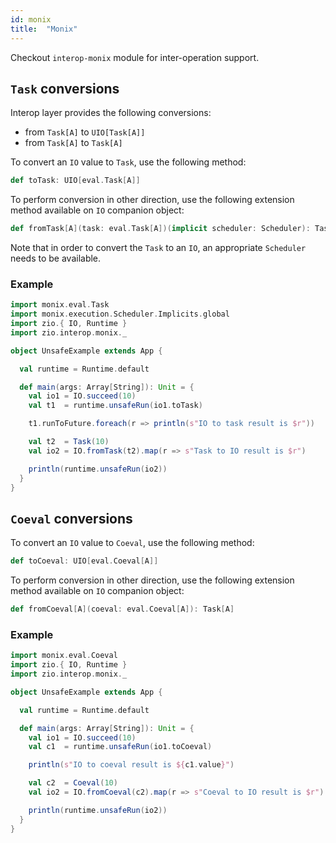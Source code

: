 ```yaml
---
id: monix
title:  "Monix"
---
```


Checkout `interop-monix` module for inter-operation support.

## `Task` conversions

Interop layer provides the following conversions:

- from `Task[A]` to `UIO[Task[A]]`
- from `Task[A]` to `Task[A]`

To convert an `IO` value to `Task`, use the following method:

```scala
def toTask: UIO[eval.Task[A]]
```

To perform conversion in other direction, use the following extension method
available on `IO` companion object:

```scala
def fromTask[A](task: eval.Task[A])(implicit scheduler: Scheduler): Task[A]
```

Note that in order to convert the `Task` to an `IO`, an appropriate `Scheduler`
needs to be available.

### Example

```scala
import monix.eval.Task
import monix.execution.Scheduler.Implicits.global
import zio.{ IO, Runtime }
import zio.interop.monix._

object UnsafeExample extends App {

  val runtime = Runtime.default

  def main(args: Array[String]): Unit = {
    val io1 = IO.succeed(10)
    val t1  = runtime.unsafeRun(io1.toTask)

    t1.runToFuture.foreach(r => println(s"IO to task result is $r"))

    val t2  = Task(10)
    val io2 = IO.fromTask(t2).map(r => s"Task to IO result is $r")

    println(runtime.unsafeRun(io2))
  }
}
```

## `Coeval` conversions

To convert an `IO` value to `Coeval`, use the following method:

```scala
def toCoeval: UIO[eval.Coeval[A]]
```

To perform conversion in other direction, use the following extension method
available on `IO` companion object:

```scala
def fromCoeval[A](coeval: eval.Coeval[A]): Task[A]
```

### Example

```scala
import monix.eval.Coeval
import zio.{ IO, Runtime }
import zio.interop.monix._

object UnsafeExample extends App {

  val runtime = Runtime.default

  def main(args: Array[String]): Unit = {
    val io1 = IO.succeed(10)
    val c1  = runtime.unsafeRun(io1.toCoeval) 

    println(s"IO to coeval result is ${c1.value}")

    val c2  = Coeval(10)
    val io2 = IO.fromCoeval(c2).map(r => s"Coeval to IO result is $r")

    println(runtime.unsafeRun(io2))
  }
}
```

